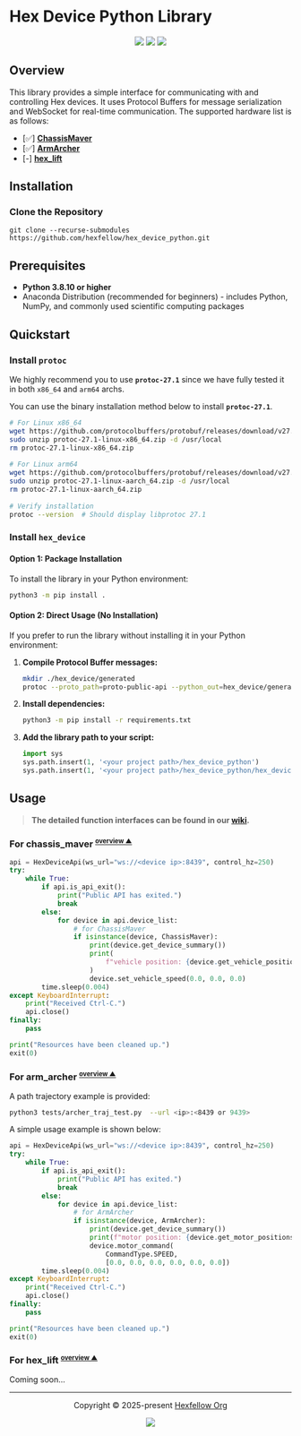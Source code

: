 # Hex Device Python Library

<p align="center">
	<a href="https://github.com/hexfellow/hex_device_python/stargazers"><img src="https://img.shields.io/github/stars/hexfellow/hex_device_python?colorA=363a4f&colorB=b7bdf8&style=for-the-badge"></a>
	<a href="https://github.com/hexfellow/hex_device_python/issues"><img src="https://img.shields.io/github/issues/hexfellow/hex_device_python?colorA=363a4f&colorB=f5a97f&style=for-the-badge"></a>
	<a href="https://github.com/hexfellow/hex_device_python/contributors"><img src="https://img.shields.io/github/contributors/hexfellow/hex_device_python?colorA=363a4f&colorB=a6da95&style=for-the-badge"></a>
</p>

## <a name="overview"></a> **Overview**

This library provides a simple interface for communicating with and controlling Hex devices. It uses Protocol Buffers for message serialization and WebSocket for real-time communication. The supported hardware list is as follows:
- [✅] **[ChassisMaver](#chassis_maver)**
- [✅] **[ArmArcher](#arm_archer)**
- [-] **[hex_lift](#hex_lift)**


## Installation

### Clone the Repository
```
git clone --recurse-submodules https://github.com/hexfellow/hex_device_python.git
```

## Prerequisites

- **Python 3.8.10 or higher**
- Anaconda Distribution (recommended for beginners) - includes Python, NumPy, and commonly used scientific computing packages

## Quickstart

### Install `protoc`

We highly recommend you to use **`protoc-27.1`** since we have fully tested it in both `x86_64` and `arm64` archs.

You can use the binary installation method below to install **`protoc-27.1`**.

```bash
# For Linux x86_64
wget https://github.com/protocolbuffers/protobuf/releases/download/v27.1/protoc-27.1-linux-x86_64.zip
sudo unzip protoc-27.1-linux-x86_64.zip -d /usr/local
rm protoc-27.1-linux-x86_64.zip
   
# For Linux arm64
wget https://github.com/protocolbuffers/protobuf/releases/download/v27.1/protoc-27.1-linux-aarch_64.zip
sudo unzip protoc-27.1-linux-aarch_64.zip -d /usr/local
rm protoc-27.1-linux-aarch_64.zip
   
# Verify installation
protoc --version  # Should display libprotoc 27.1
```

### Install `hex_device`

#### Option 1: Package Installation

To install the library in your Python environment:

```bash
python3 -m pip install .
```

#### Option 2: Direct Usage (No Installation)

If you prefer to run the library without installing it in your Python environment:

1. **Compile Protocol Buffer messages:**

   ```bash
   mkdir ./hex_device/generated
   protoc --proto_path=proto-public-api --python_out=hex_device/generated proto-public-api/*.proto
   ```

2. **Install dependencies:**

    ```bash
    python3 -m pip install -r requirements.txt
    ```

3. **Add the library path to your script:**

    ```python
    import sys
    sys.path.insert(1, '<your project path>/hex_device_python')
    sys.path.insert(1, '<your project path>/hex_device_python/hex_device/generated')
    ```

## Usage

> **The detailed function interfaces can be found in our [wiki](https://github.com/hexfellow/hex_device_python/wiki).**

### <a name="chassis_maver"></a> For chassis_maver <small><sup>[overview ▲](#overview)</sup></small>
```python
api = HexDeviceApi(ws_url="ws://<device ip>:8439", control_hz=250)
try:
    while True:
        if api.is_api_exit():
            print("Public API has exited.")
            break
        else:
            for device in api.device_list:
                # for ChassisMaver
                if isinstance(device, ChassisMaver):
                    print(device.get_device_summary())
                    print(
                        f"vehicle position: {device.get_vehicle_position()}"
                    )
                    device.set_vehicle_speed(0.0, 0.0, 0.0)
        time.sleep(0.004)
except KeyboardInterrupt:
    print("Received Ctrl-C.")
    api.close()
finally:
    pass

print("Resources have been cleaned up.")
exit(0)
```

### <a name="arm_archer"></a> For arm_archer <small><sup>[overview ▲](#overview)</sup></small>

A path trajectory example is provided:
```bash
python3 tests/archer_traj_test.py  --url <ip>:<8439 or 9439>
```

A simple usage example is shown below:

```python
api = HexDeviceApi(ws_url="ws://<device ip>:8439", control_hz=250)
try:
    while True:
        if api.is_api_exit():
            print("Public API has exited.")
            break
        else:
            for device in api.device_list:
                # for ArmArcher
                if isinstance(device, ArmArcher):
                    print(device.get_device_summary())
                    print(f"motor position: {device.get_motor_positions()}")
                    device.motor_command(
                        CommandType.SPEED,
                        [0.0, 0.0, 0.0, 0.0, 0.0, 0.0])
        time.sleep(0.004)
except KeyboardInterrupt:
    print("Received Ctrl-C.")
    api.close()
finally:
    pass

print("Resources have been cleaned up.")
exit(0)
```

### <a name="hex_lift"></a> For hex_lift <small><sup>[overview ▲](#overview)</sup></small>
Coming soon...

--- 

<p align="center">
	Copyright &copy; 2025-present <a href="https://github.com/hexfellow" target="_blank">Hexfellow Org</a>
</p>

<p align="center">
	<a href="https://github.com/hexfellow/robot_hardware_interface/blob/main/LICENSE"><img src="https://img.shields.io/static/v1.svg?style=for-the-badge&label=License&message=Apache&logoColor=d9e0ee&colorA=363a4f&colorB=b7bdf8"/></a>
</p>